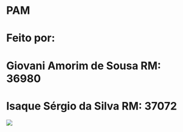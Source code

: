 # PAM
<h1>Feito por:</h1>
<h1>Giovani Amorim de Sousa RM: 36980</h1>
<h1>Isaque Sérgio da Silva RM: 37072</h1>

<img src="lições da escola/2° ano/prints/print init">
